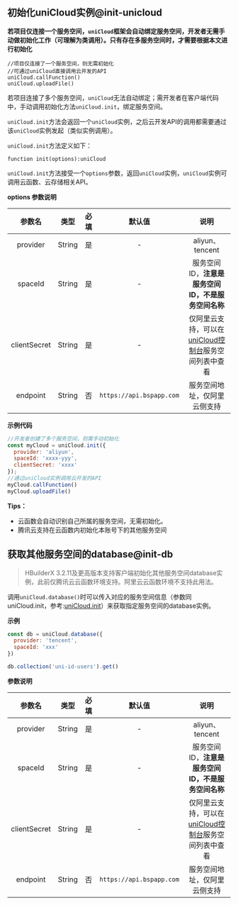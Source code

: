 ## 初始化uniCloud实例@init-unicloud

**若项目仅连接一个服务空间，`uniCloud`框架会自动绑定服务空间，开发者无需手动做初始化工作（可理解为类调用）。只有存在多服务空间时，才需要根据本文进行初始化**
```
//项目仅连接了一个服务空间，则无需初始化
//可通过uniCloud直接调用云开发的API
uniCloud.callFunction()
uniCloud.uploadFile()
```

若项目连接了多个服务空间，`uniCloud`无法自动绑定；需开发者在客户端代码中，手动调用初始化方法`uniCloud.init`，绑定服务空间。

`uniCloud.init`方法会返回一个`uniCloud`实例，之后云开发API的调用都需要通过该`uniCloud`实例发起（类似实例调用）。

`uniCloud.init`方法定义如下：

```
function init(options):uniCloud
```

`uniCloud.init`方法接受一个`options`参数，返回`uniCloud`实例，`uniCloud`实例可调用云函数、云存储相关API。

**options 参数说明**

|参数名				|类型		|必填				|默认值	|说明																								|
|:-:					|:-:		|:-:				|:-:		|:-:																								|
|provider			|String	|是					|-			|aliyun、tencent					|
|spaceId			|String	|是					|-			|服务空间ID，**注意是服务空间ID，不是服务空间名称**	|
|clientSecret	|String	|是	|-			|仅阿里云支持，可以在[uniCloud控制台](https://unicloud.dcloud.net.cn)服务空间列表中查看				|
|endpoint			|String	|否					|`https://api.bspapp.com`	|服务空间地址，仅阿里云侧支持																			|	

<!-- |autoSignIn		|Boolean|否					|true										|是否自动匿名登录																	|仅腾讯云侧支持																																	| -->


**示例代码**

```javascript
//开发者创建了多个服务空间，则需手动初始化
const myCloud = uniCloud.init({
  provider: 'aliyun',
  spaceId: 'xxxx-yyy',
  clientSecret: 'xxxx'
});
//通过uniCloud实例调用云开发的API
myCloud.callFunction()
myCloud.uploadFile()

```

**Tips：**

- 云函数会自动识别自己所属的服务空间，无需初始化。
- 腾讯云支持在云函数内初始化本账号下的其他服务空间

## 获取其他服务空间的database@init-db

> HBuilderX 3.2.11及更高版本支持客户端初始化其他服务空间database实例，此前仅腾讯云云函数环境支持。阿里云云函数环境不支持此用法。

调用`uniCloud.database()`时可以传入对应的服务空间信息（参数同uniCloud.init，参考:[uniCloud.init](uniCloud/init.md?id=init-unicloud)）来获取指定服务空间的database实例。

**示例**

```js
const db = uniCloud.database({
  provider: 'tencent',
  spaceId: 'xxx'
})

db.collection('uni-id-users').get()
```

**参数说明**

|参数名				|类型		|必填	|默认值										|说明																																										|
|:-:					|:-:		|:-:	|:-:											|:-:																																										|
|provider			|String	|是		|-												|aliyun、tencent																																				|
|spaceId			|String	|是		|-												|服务空间ID，**注意是服务空间ID，不是服务空间名称**																			|
|clientSecret	|String	|是		|-												|仅阿里云支持，可以在[uniCloud控制台](https://unicloud.dcloud.net.cn)服务空间列表中查看	|
|endpoint			|String	|否		|`https://api.bspapp.com`	|服务空间地址，仅阿里云侧支持																														|
